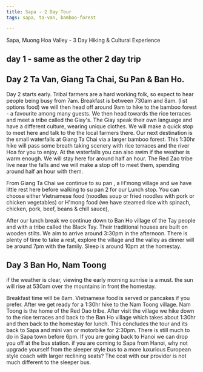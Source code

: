 ```yaml
---
title: Sapa - 2 Day Tour
tags: sapa, ta-van, bamboo-forest

---
```



Sapa, Muong Hoa Valley - 3 Day Hiking & Cultural Experience

## day 1 - same as the other 2 day trip

## Day 2 Ta Van, Giang Ta Chai, Su Pan & Ban Ho.

Day 2 starts early. Tribal farmers are a hard working folk, so expect to hear people being busy from 7am. Breakfast is between 730am and 8am. (list options food) we will then head off around 9am to hike to the bamboo forest - a favourite among many guests. We then head towards the rice terraces and meet a tribe called the Giay's. The Giay speak their own language and have a different culture, wearing unique clothes. We will make a quick stop to meet here and talk to the the local farmers there. Our next destination is the small waterfalls at Giang Ta Chai via a larger bamboo forest. This 1:30hr hike will pass some breath taking scenery with rice terraces and the river Hoa for you to enjoy. At the waterfalls you can also swim if the weather is warm enough. We will stay here for around half an hour. The Red Zao tribe live near the falls and we will make a stop off to meet them, spending around half an hour with them.

From Giang Ta Chai we continue to su pan , a H'mong village and we have little rest here before walking to su pan 2 for our Lunch stop. You can choose either Vietnamese food (noodles soup or fried noodles with pork or chicken vegetables) or H'mong food (we have steamed rice with spinach, chicken, pork, beef, beans & chill sauce),

After our lunch break we continue down to Ban Ho village of the Tay people and with a tribe called the Black Tay. Their traditional houses are built on wooden stilts. We aim to arrive around 3:30pm in the afternoon. There is plenty of time to take a rest, explore the village and the valley as dinner will be around 7pm with the family. Sleep is around 10pm at the homestay.

## Day 3 Ban Ho, Nam Toong

if the weather is clear, viewing the early morning sunrise is a must. the sun will rise at 530am over the mountains in front the homestay.

Breakfast time will be 8am. Vietnamese food is served or pancakes if you prefer. After we get ready for a 1:30hr hike to the Nam Toong village. Nam Toong is the home of the Red Dao tribe. After visit the village we hike down to the rice terraces and back to the Ban Ho village which takes about 1:30hr and then back to the homestay for lunch. This concludes the tour and its back to Sapa  and mini van or motorbike for 2:30pm. There is still much to do in Sapa town before 6pm. If you are going back to Hanoi we can drop you off at the bus station. if you are coming to Sapa from Hanoi, why not upgrade yourself from the sleeper style bus to a more luxurious European style coach with larger reclining seats? The cost with our provider is not much different to the sleeper bus.